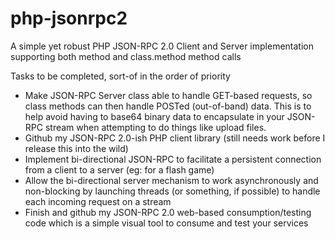 php-jsonrpc2
============

A simple yet robust PHP JSON-RPC 2.0 Client and Server implementation supporting both method and class.method method calls

Tasks to be completed, sort-of in the order of priority

- Make JSON-RPC Server class able to handle GET-based requests, so class methods can then handle POSTed (out-of-band) data.  This is to help avoid having to base64 binary data to encapsulate in your JSON-RPC stream when attempting to do things like upload files.
- Github my JSON-RPC 2.0-ish PHP client library (still needs work before I release this into the wild)
- Implement bi-directional JSON-RPC to facilitate a persistent connection from a client to a server (eg: for a flash game)
- Allow the bi-directional server mechanism to work asynchronously and non-blocking by launching threads (or something, if possible) to handle each incoming request on a stream
- Finish and github my JSON-RPC 2.0 web-based consumption/testing code which is a simple visual tool to consume and test your services
